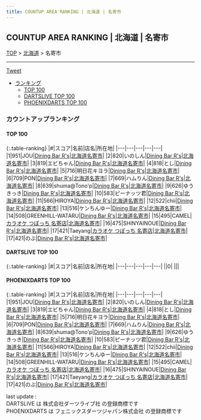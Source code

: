 ```yaml
---
title: COUNTUP AREA RANKING | 北海道 | 名寄市
---
```

## COUNTUP AREA RANKING | 北海道 | 名寄市

[TOP](/darts/rank/) > [北海道](/darts/rank/北海道/) > 名寄市

___

<a href="https://twitter.com/share?ref_src=twsrc%5Etfw" data-text="COUNTUP AREA RANKING | 北海道名寄市" class="twitter-share-button" data-hashtags="DARTSLIVE,PHOENIXDARTS,darts,ダーツ" data-show-count="false">Tweet</a>

* [ランキング](#カウントアップランキング)
    * [TOP 100](#top-100)
    * [DARTSLIVE TOP 100](#dartslive-top-100)
    * [PHOENIXDARTS TOP 100](#phoenixdarts-top-100)

### カウントアップランキング

#### TOP 100



{:.table-ranking}
|#|スコア|名前|店名|所在地|
|---|---|---|---|---|
|1|951|<span class="rank-name-pd">JOU</span>|<a href="https://vs.phoenixdarts.com/jp/shop/shopDetailInfo/s_70230?s_seq=70230">Dining Bar R's</a>|<a href="/darts/rank/北海道/名寄市">北海道名寄市</a>|
|2|820|<span class="rank-name-pd">いのしん</span>|<a href="https://vs.phoenixdarts.com/jp/shop/shopDetailInfo/s_70230?s_seq=70230">Dining Bar R's</a>|<a href="/darts/rank/北海道/名寄市">北海道名寄市</a>|
|3|819|<span class="rank-name-pd">エビちゃん</span>|<a href="https://vs.phoenixdarts.com/jp/shop/shopDetailInfo/s_70230?s_seq=70230">Dining Bar R's</a>|<a href="/darts/rank/北海道/名寄市">北海道名寄市</a>|
|4|818|<span class="rank-name-pd">とし</span>|<a href="https://vs.phoenixdarts.com/jp/shop/shopDetailInfo/s_70230?s_seq=70230">Dining Bar R's</a>|<a href="/darts/rank/北海道/名寄市">北海道名寄市</a>|
|5|716|<span class="rank-name-pd">明日花キヨラ</span>|<a href="https://vs.phoenixdarts.com/jp/shop/shopDetailInfo/s_70230?s_seq=70230">Dining Bar R's</a>|<a href="/darts/rank/北海道/名寄市">北海道名寄市</a>|
|6|709|<span class="rank-name-pd">PON</span>|<a href="https://vs.phoenixdarts.com/jp/shop/shopDetailInfo/s_70230?s_seq=70230">Dining Bar R's</a>|<a href="/darts/rank/北海道/名寄市">北海道名寄市</a>|
|7|669|<span class="rank-name-pd">ハムりん</span>|<a href="https://vs.phoenixdarts.com/jp/shop/shopDetailInfo/s_70230?s_seq=70230">Dining Bar R's</a>|<a href="/darts/rank/北海道/名寄市">北海道名寄市</a>|
|8|639|<span class="rank-name-pd">shuma@Tono&#x27;p</span>|<a href="https://vs.phoenixdarts.com/jp/shop/shopDetailInfo/s_70230?s_seq=70230">Dining Bar R's</a>|<a href="/darts/rank/北海道/名寄市">北海道名寄市</a>|
|9|626|<span class="rank-name-pd">ゆうきっき</span>|<a href="https://vs.phoenixdarts.com/jp/shop/shopDetailInfo/s_70230?s_seq=70230">Dining Bar R's</a>|<a href="/darts/rank/北海道/名寄市">北海道名寄市</a>|
|10|583|<span class="rank-name-pd">ピーナッツ君</span>|<a href="https://vs.phoenixdarts.com/jp/shop/shopDetailInfo/s_70230?s_seq=70230">Dining Bar R's</a>|<a href="/darts/rank/北海道/名寄市">北海道名寄市</a>|
|11|566|<span class="rank-name-pd">HIROYA</span>|<a href="https://vs.phoenixdarts.com/jp/shop/shopDetailInfo/s_70230?s_seq=70230">Dining Bar R's</a>|<a href="/darts/rank/北海道/名寄市">北海道名寄市</a>|
|12|522|<span class="rank-name-pd">chii</span>|<a href="https://vs.phoenixdarts.com/jp/shop/shopDetailInfo/s_70230?s_seq=70230">Dining Bar R's</a>|<a href="/darts/rank/北海道/名寄市">北海道名寄市</a>|
|13|516|<span class="rank-name-pd">ケンちんゆー</span>|<a href="https://vs.phoenixdarts.com/jp/shop/shopDetailInfo/s_70230?s_seq=70230">Dining Bar R's</a>|<a href="/darts/rank/北海道/名寄市">北海道名寄市</a>|
|14|508|<span class="rank-name-pd">GREENHILL-WATARU</span>|<a href="https://vs.phoenixdarts.com/jp/shop/shopDetailInfo/s_70230?s_seq=70230">Dining Bar R's</a>|<a href="/darts/rank/北海道/名寄市">北海道名寄市</a>|
|15|495|<span class="rank-name-pd">CAMEL</span>|<a href="https://vs.phoenixdarts.com/jp/shop/shopDetailInfo/s_95563?s_seq=95563">カラオケ つぼっち 名寄店</a>|<a href="/darts/rank/北海道/名寄市">北海道名寄市</a>|
|16|475|<span class="rank-name-pd">SHINYAINOUE</span>|<a href="https://vs.phoenixdarts.com/jp/shop/shopDetailInfo/s_70230?s_seq=70230">Dining Bar R's</a>|<a href="/darts/rank/北海道/名寄市">北海道名寄市</a>|
|17|421|<span class="rank-name-pd">Taeyang</span>|<a href="https://vs.phoenixdarts.com/jp/shop/shopDetailInfo/s_95563?s_seq=95563">カラオケ つぼっち 名寄店</a>|<a href="/darts/rank/北海道/名寄市">北海道名寄市</a>|
|17|421|<span class="rank-name-pd">のぶ</span>|<a href="https://vs.phoenixdarts.com/jp/shop/shopDetailInfo/s_70230?s_seq=70230">Dining Bar R's</a>|<a href="/darts/rank/北海道/名寄市">北海道名寄市</a>|


#### DARTSLIVE TOP 100



{:.table-ranking}
|#|スコア|名前|店名|所在地|
|---|---|---|---|---|
||0|<span class="rank-name-dl"> </span>|<a href=""></a>|<a href="/darts/rank//"></a>|


#### PHOENIXDARTS TOP 100



{:.table-ranking}
|#|スコア|名前|店名|所在地|
|---|---|---|---|---|
|1|951|<span class="rank-name-pd">JOU</span>|<a href="https://vs.phoenixdarts.com/jp/shop/shopDetailInfo/s_70230?s_seq=70230">Dining Bar R's</a>|<a href="/darts/rank/北海道/名寄市">北海道名寄市</a>|
|2|820|<span class="rank-name-pd">いのしん</span>|<a href="https://vs.phoenixdarts.com/jp/shop/shopDetailInfo/s_70230?s_seq=70230">Dining Bar R's</a>|<a href="/darts/rank/北海道/名寄市">北海道名寄市</a>|
|3|819|<span class="rank-name-pd">エビちゃん</span>|<a href="https://vs.phoenixdarts.com/jp/shop/shopDetailInfo/s_70230?s_seq=70230">Dining Bar R's</a>|<a href="/darts/rank/北海道/名寄市">北海道名寄市</a>|
|4|818|<span class="rank-name-pd">とし</span>|<a href="https://vs.phoenixdarts.com/jp/shop/shopDetailInfo/s_70230?s_seq=70230">Dining Bar R's</a>|<a href="/darts/rank/北海道/名寄市">北海道名寄市</a>|
|5|716|<span class="rank-name-pd">明日花キヨラ</span>|<a href="https://vs.phoenixdarts.com/jp/shop/shopDetailInfo/s_70230?s_seq=70230">Dining Bar R's</a>|<a href="/darts/rank/北海道/名寄市">北海道名寄市</a>|
|6|709|<span class="rank-name-pd">PON</span>|<a href="https://vs.phoenixdarts.com/jp/shop/shopDetailInfo/s_70230?s_seq=70230">Dining Bar R's</a>|<a href="/darts/rank/北海道/名寄市">北海道名寄市</a>|
|7|669|<span class="rank-name-pd">ハムりん</span>|<a href="https://vs.phoenixdarts.com/jp/shop/shopDetailInfo/s_70230?s_seq=70230">Dining Bar R's</a>|<a href="/darts/rank/北海道/名寄市">北海道名寄市</a>|
|8|639|<span class="rank-name-pd">shuma@Tono&#x27;p</span>|<a href="https://vs.phoenixdarts.com/jp/shop/shopDetailInfo/s_70230?s_seq=70230">Dining Bar R's</a>|<a href="/darts/rank/北海道/名寄市">北海道名寄市</a>|
|9|626|<span class="rank-name-pd">ゆうきっき</span>|<a href="https://vs.phoenixdarts.com/jp/shop/shopDetailInfo/s_70230?s_seq=70230">Dining Bar R's</a>|<a href="/darts/rank/北海道/名寄市">北海道名寄市</a>|
|10|583|<span class="rank-name-pd">ピーナッツ君</span>|<a href="https://vs.phoenixdarts.com/jp/shop/shopDetailInfo/s_70230?s_seq=70230">Dining Bar R's</a>|<a href="/darts/rank/北海道/名寄市">北海道名寄市</a>|
|11|566|<span class="rank-name-pd">HIROYA</span>|<a href="https://vs.phoenixdarts.com/jp/shop/shopDetailInfo/s_70230?s_seq=70230">Dining Bar R's</a>|<a href="/darts/rank/北海道/名寄市">北海道名寄市</a>|
|12|522|<span class="rank-name-pd">chii</span>|<a href="https://vs.phoenixdarts.com/jp/shop/shopDetailInfo/s_70230?s_seq=70230">Dining Bar R's</a>|<a href="/darts/rank/北海道/名寄市">北海道名寄市</a>|
|13|516|<span class="rank-name-pd">ケンちんゆー</span>|<a href="https://vs.phoenixdarts.com/jp/shop/shopDetailInfo/s_70230?s_seq=70230">Dining Bar R's</a>|<a href="/darts/rank/北海道/名寄市">北海道名寄市</a>|
|14|508|<span class="rank-name-pd">GREENHILL-WATARU</span>|<a href="https://vs.phoenixdarts.com/jp/shop/shopDetailInfo/s_70230?s_seq=70230">Dining Bar R's</a>|<a href="/darts/rank/北海道/名寄市">北海道名寄市</a>|
|15|495|<span class="rank-name-pd">CAMEL</span>|<a href="https://vs.phoenixdarts.com/jp/shop/shopDetailInfo/s_95563?s_seq=95563">カラオケ つぼっち 名寄店</a>|<a href="/darts/rank/北海道/名寄市">北海道名寄市</a>|
|16|475|<span class="rank-name-pd">SHINYAINOUE</span>|<a href="https://vs.phoenixdarts.com/jp/shop/shopDetailInfo/s_70230?s_seq=70230">Dining Bar R's</a>|<a href="/darts/rank/北海道/名寄市">北海道名寄市</a>|
|17|421|<span class="rank-name-pd">Taeyang</span>|<a href="https://vs.phoenixdarts.com/jp/shop/shopDetailInfo/s_95563?s_seq=95563">カラオケ つぼっち 名寄店</a>|<a href="/darts/rank/北海道/名寄市">北海道名寄市</a>|
|17|421|<span class="rank-name-pd">のぶ</span>|<a href="https://vs.phoenixdarts.com/jp/shop/shopDetailInfo/s_70230?s_seq=70230">Dining Bar R's</a>|<a href="/darts/rank/北海道/名寄市">北海道名寄市</a>|


<div class="footer border-top border-gray-light mt-5 pt-3 text-right text-gray">
    last update : <span style="font-weight: italic" id="foot_last_modified"></span><br />
    DARTSLIVE は 株式会社ダーツライブ社 の登録商標です<br />
    PHOENIXDARTS は フェニックスダーツジャパン株式会社 の登録商標です<br />
</div>

<script src="https://cdnjs.cloudflare.com/ajax/libs/jquery.tablesorter/2.31.3/js/jquery.tablesorter.min.js" integrity="sha512-qzgd5cYSZcosqpzpn7zF2ZId8f/8CHmFKZ8j7mU4OUXTNRd5g+ZHBPsgKEwoqxCtdQvExE5LprwwPAgoicguNg==" crossorigin="anonymous" referrerpolicy="no-referrer"></script>
<link rel="stylesheet" href="https://cdnjs.cloudflare.com/ajax/libs/jquery.tablesorter/2.31.3/css/theme.default.min.css" integrity="sha512-wghhOJkjQX0Lh3NSWvNKeZ0ZpNn+SPVXX1Qyc9OCaogADktxrBiBdKGDoqVUOyhStvMBmJQ8ZdMHiR3wuEq8+w==" crossorigin="anonymous" referrerpolicy="no-referrer" />
<script>
$(function() {
    $(".table-ranking").tablesorter({sortList:[[0, 0]]});
    $("#foot_last_modified").text(formatDate(new Date(document.lastModified), 'yyyy-MM-dd HH:mm:ss'));
});
</script>

<script async src="https://platform.twitter.com/widgets.js" charset="utf-8"></script>